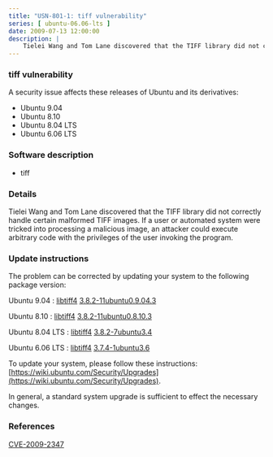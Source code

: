 ```yaml
---
title: "USN-801-1: tiff vulnerability"
series: [ ubuntu-06.06-lts ]
date: 2009-07-13 12:00:00
description: |
    Tielei Wang and Tom Lane discovered that the TIFF library did not correctly handle certain malformed TIFF images. If a user or automated system were tricked into processing a malicious image, an attacker could execute arbitrary code with the privileges of the user invoking the program. 
--- 
```

 
### tiff vulnerability

A security issue affects these releases of Ubuntu and its derivatives:

* Ubuntu 9.04
* Ubuntu 8.10
* Ubuntu 8.04 LTS
* Ubuntu 6.06 LTS

### Software description

* tiff 

### Details

Tielei Wang and Tom Lane discovered that the TIFF library did not correctly handle certain malformed TIFF images. If a user or automated system were tricked into processing a malicious image, an attacker could execute arbitrary code with the privileges of the user invoking the program. 

### Update instructions

The problem can be corrected by updating your system to the following package version:

Ubuntu 9.04
 : [libtiff4](https://launchpad.net/ubuntu/+source/tiff) <span> [3.8.2-11ubuntu0.9.04.3](https://launchpad.net/ubuntu/+source/tiff/3.8.2-11ubuntu0.9.04.3) </span> 

Ubuntu 8.10
 : [libtiff4](https://launchpad.net/ubuntu/+source/tiff) <span> [3.8.2-11ubuntu0.8.10.3](https://launchpad.net/ubuntu/+source/tiff/3.8.2-11ubuntu0.8.10.3) </span> 

Ubuntu 8.04 LTS
 : [libtiff4](https://launchpad.net/ubuntu/+source/tiff) <span> [3.8.2-7ubuntu3.4](https://launchpad.net/ubuntu/+source/tiff/3.8.2-7ubuntu3.4) </span> 

Ubuntu 6.06 LTS
 : [libtiff4](https://launchpad.net/ubuntu/+source/tiff) <span> [3.7.4-1ubuntu3.6](https://launchpad.net/ubuntu/+source/tiff/3.7.4-1ubuntu3.6) </span> 

To update your system, please follow these instructions: [https://wiki.ubuntu.com/Security/Upgrades](https://wiki.ubuntu.com/Security/Upgrades).

In general, a standard system upgrade is sufficient to effect the necessary changes. 

### References

 [CVE-2009-2347](http://people.ubuntu.com/~ubuntu-security/cve/CVE-2009-2347)
 
